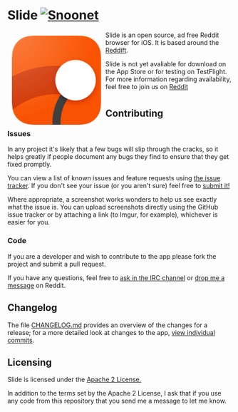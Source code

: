 # Slide [![Snoonet](https://img.shields.io/badge/IRC-%23slide-CF49FF.svg)](https://kiwiirc.com/client/irc.snoonet.org/#slide)

<img src="/slide_ios_rounded.png" align="left"
width="200"
    hspace="10" vspace="10">

Slide is an open source, ad free Reddit browser for iOS. It is based around
the [Reddift](https://github.com/sonsongithub/reddift).

Slide is not yet avaliable for download on the App Store or for testing on TestFlight. For more information regarding availability, feel free to join us on [Reddit](https://www.reddit.com/slide_ios)  


#
#
#
#

## Contributing

### Issues

In any project it's likely that a few bugs will slip through the cracks, so it
helps greatly if people document any bugs they find to ensure that they get
fixed promptly.

You can view a list of known issues and feature requests using [the issue tracker](
https://github.com/ccrama/Slide-ios/issues). If you don't see your issue (or you
aren't sure) feel free to [submit it!](https://github.com/ccrama/Slide-ios/issues/new)

Where appropriate, a screenshot works wonders to help us see exactly what the
issue is. You can upload screenshots directly using the GitHub issue tracker or
by attaching a link (to Imgur, for example), whichever is easier for you.

### Code

If you are a developer and wish to contribute to the app please fork the project
and submit a pull request.

If you have any questions, feel free to
[ask in the IRC channel](https://kiwiirc.com/client/irc.snoonet.org/#slide) or
[drop me a message](https://www.reddit.com/message/compose/?to=ccrama) on Reddit.

## Changelog

The file [CHANGELOG.md](CHANGELOG.md) provides an overview of the changes for a
release; for a more detailed look at changes to the app, [view individual
commits](https://github.com/ccrama/Slide-ios/commits/master).

## Licensing

Slide is licensed under the [Apache 2 License.](LICENSE)

In addition to the terms set by the Apache 2 License, I ask that if you use
any code from this repository that you send me a message to let me know.

